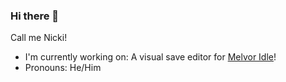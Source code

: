 ### Hi there 👋

Call me Nicki!

- I'm currently working on: A visual save editor for [Melvor Idle](https://melvoridle.com/)! 
- Pronouns: He/Him

<!--
**NickiNoodle24/nickinoodle24** is a ✨ _special_ ✨ repository because its `README.md` (this file) appears on your GitHub profile.

Here are some ideas to get you started:

- 🔭 I’m currently working on ...
- 🌱 I’m currently learning ...
- 👯 I’m looking to collaborate on ...
- 🤔 I’m looking for help with ...
- 💬 Ask me about ...
- 📫 How to reach me: ...
- 😄 Pronouns: ...
- ⚡ Fun fact: ...
-->
